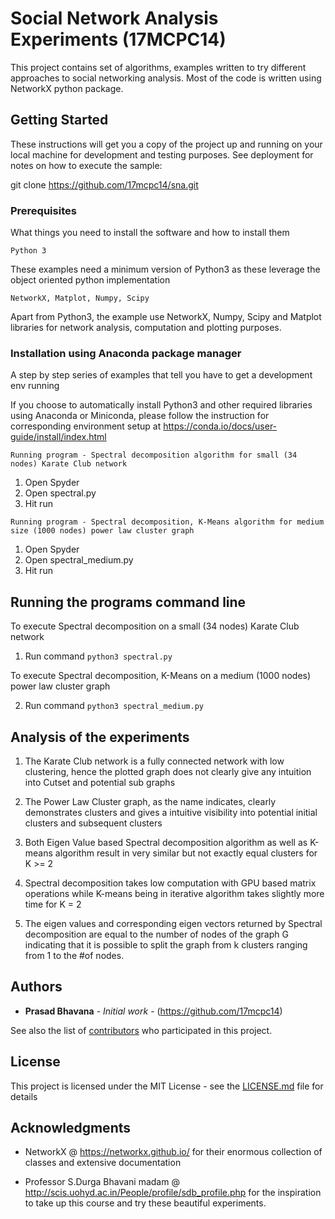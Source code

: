# Social Network Analysis Experiments (17MCPC14)

This project contains set of algorithms, examples written to try different approaches to social networking analysis. Most of the code is written using NetworkX python package.

## Getting Started

These instructions will get you a copy of the project up and running on your local machine for development and testing purposes. See deployment for notes on how to execute the sample:

git clone https://github.com/17mcpc14/sna.git

### Prerequisites

What things you need to install the software and how to install them

```
Python 3
```
These examples need a minimum version of Python3 as these leverage the object oriented python implementation


```
NetworkX, Matplot, Numpy, Scipy
```
Apart from Python3, the example use NetworkX, Numpy, Scipy and Matplot libraries for network analysis, computation and plotting purposes.


### Installation using Anaconda package manager

A step by step series of examples that tell you have to get a development env running

If you choose to automatically install Python3 and other required libraries using Anaconda or Miniconda, please follow the instruction for corresponding environment setup at https://conda.io/docs/user-guide/install/index.html


```
Running program - Spectral decomposition algorithm for small (34 nodes) Karate Club network
```

1. Open Spyder
2. Open spectral.py
3. Hit run


```
Running program - Spectral decomposition, K-Means algorithm for medium size (1000 nodes) power law cluster graph
```

1. Open Spyder
2. Open spectral_medium.py
3. Hit run

## Running the programs command line

To execute Spectral decomposition on a small (34 nodes) Karate Club network

1. Run command `python3 spectral.py`

To execute Spectral decomposition, K-Means  on a medium (1000 nodes) power law cluster graph

2. Run command `python3 spectral_medium.py`

## Analysis of the experiments

1. The Karate Club network is a fully connected network with low clustering, hence the plotted graph does not clearly give any intuition into Cutset and potential sub graphs

2. The Power Law Cluster graph, as the name indicates, clearly demonstrates clusters and gives a intuitive visibility into potential initial clusters and subsequent clusters

3. Both Eigen Value based Spectral decomposition algorithm as well as K-means algorithm result in very similar but not exactly equal clusters for K >= 2

4. Spectral decomposition takes low computation with GPU based matrix operations while K-means being in iterative algorithm takes slightly more time for K = 2

5. The eigen values and corresponding eigen vectors returned by Spectral decomposition are equal to the number of nodes of the graph G indicating that it is possible to split the graph from k clusters ranging from 1 to the #of nodes.

## Authors

* **Prasad Bhavana** - *Initial work* - (https://github.com/17mcpc14)

See also the list of [contributors](https://github.com/your/project/contributors) who participated in this project.

## License

This project is licensed under the MIT License - see the [LICENSE.md](LICENSE.md) file for details

## Acknowledgments

* NetworkX @ https://networkx.github.io/ for their enormous collection of classes and extensive documentation

* Professor S.Durga Bhavani madam @ http://scis.uohyd.ac.in/People/profile/sdb_profile.php for the inspiration to take up this course and try these beautiful experiments.
